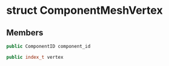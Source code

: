 # struct ComponentMeshVertex

## Members

```cpp
public ComponentID component_id
```

```cpp
public index_t vertex
```




